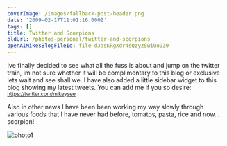 ```yaml
---
coverImage: /images/fallback-post-header.png
date: '2009-02-17T11:01:16.000Z'
tags: []
title: Twitter and Scorpions
oldUrl: /photos-personal/twitter-and-scorpions
openAIMikesBlogFileId: file-dJasKRgXdr4sQzyzSwiQo939
---
```


Ive finally decided to see what all the fuss is about and jump on the twitter train, im not sure whether it will be complimentary to this blog or exclusive lets wait and see shall we. I have also added a little sidebar widget to this blog showing my latest tweets. You can add me if you so desire: [<small>https://twitter.com/<span id="username_url">mikeysee</span></small>](https://twitter.com/mikeysee)

<!-- more -->

<span>Also in other news I have been been working my way slowly through various foods that I have never had before, tomatos, pasta, rice and now... scorpion! </span>

<span>![photo1](/wp-content/uploads/2009/02/photo1.jpg "photo1")
</span>
